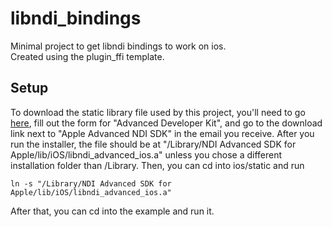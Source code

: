 # libndi_bindings

Minimal project to get libndi bindings to work on ios.  
Created using the plugin_ffi template.

## Setup

To download the static library file used by this project, you'll need to go [here](https://ndi.tv/sdk/#download), fill out the form for "Advanced Developer Kit", and go to the download link next to "Apple Advanced NDI SDK" in the email you receive. After you run the installer, the file should be at "/Library/NDI Advanced SDK for Apple/lib/iOS/libndi_advanced_ios.a" unless you chose a different installation folder than /Library. Then, you can cd into ios/static and run  
```
ln -s "/Library/NDI Advanced SDK for Apple/lib/iOS/libndi_advanced_ios.a"
```
After that, you can cd into the example and run it. 
